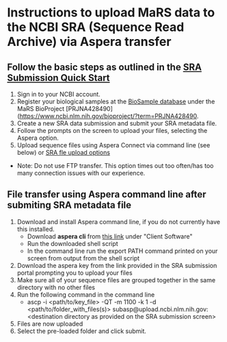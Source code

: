 # Instructions to upload MaRS data to the NCBI SRA (Sequence Read Archive) via Aspera transfer

## Follow the basic steps as outlined in the [SRA Submission Quick Start](https://www.ncbi.nlm.nih.gov/sra/docs/submit/)
1. Sign in to your NCBI account.
2. Register your biological samples at the [BioSample database](https://www.ncbi.nlm.nih.gov/biosample/) under the MaRS BioProject [PRJNA428490](https://www.ncbi.nlm.nih.gov/bioproject/?term=PRJNA428490.
3. Create a new SRA data submission and submit your SRA metadata file.
4. Follow the prompts on the screen to upload your files, selecting the Aspera option.
5. Upload sequence files using Aspera Connect via command line (see below) or [SRA fle upload options](https://www.ncbi.nlm.nih.gov/sra/docs/submitfiles/)
* Note: Do not use FTP transfer. This option times out too often/has too many connection issues with our experience.

## File transfer using Aspera command line after submiting SRA metadata file
1. Download and install Aspera command line, if you do not currently have this installed.
    * Download **aspera cli** from [this link](http://downloads.asperasoft.com) under "Client Software"
    * Run the downloaded shell script
    * In the command line run the export PATH command printed on your screen from output from the shell script
2. Download the aspera key from the link provided in the SRA submission portal prompting you to upload your files
3. Make sure all of your sequence files are grouped together in the same directory with no other files
4. Run the following command in the command line
    * ascp -i <path/to/key\_file> -QT -m 1100 -k 1 -d <path/to/folder\_with\_files(s)> subasp\@upload.ncbi.nlm.nih.gov\:\<destination directory as provided on the SRA submission screen>
5. Files are now uploaded
6. Select the pre-loaded folder and click submit.
